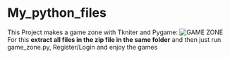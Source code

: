 # My_python_files
This Project makes a game zone with Tkniter and Pygame:
<img src="Pictures\snap.png" alt="GAME ZONE">
For this <strong>extract all files in the zip file in the <italic>same folder</italic></strong> and then just run game_zone.py,
Register/Login and enjoy the games
